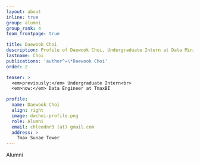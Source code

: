 ```yaml
---
layout: about
inline: true
group: alumni
group_rank: 4
team_frontpage: true

title: Daewook Choi
description: Profile of Daewook Choi, Undergraduate Intern at Data Mining Lab.
lastname: Choi
publications: 'author^=\*Daewook Choi'
order: 2

teaser: >
  <em>previously:</em> Undergraduate Intern<br>
  <em>now:</em> Data Engineer at TmaxBI

profile:
  name: Daewook Choi
  align: right
  image: dwchoi-profile.png
  role: Alumni
  email: chleodnr3 (at) gmail.com
  address: >
    Tmax Sunae Tower
---
```


Alumni
